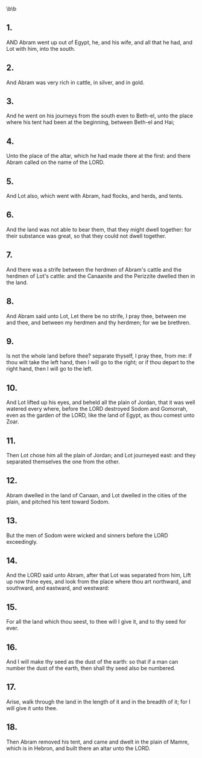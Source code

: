 \b\b
## 1.
AND Abram went up out of Egypt, he, and his wife, and all that he had, and Lot with him, into the south.
## 2.
And Abram was very rich in cattle, in silver, and in gold.
## 3.
And he went on his journeys from the south even to Beth-el, unto the place where his tent had been at the beginning, between Beth-el and Hai;
## 4.
Unto the place of the altar, which he had made there at the first: and there Abram called on the name of the LORD.
## 5.
And Lot also, which went with Abram, had flocks, and herds, and tents.
## 6.
And the land was not able to bear them, that they might dwell together: for their substance was great, so that they could not dwell together.
## 7.
And there was a strife between the herdmen of Abram's cattle and the herdmen of Lot's cattle: and the Canaanite and the Perizzite dwelled then in the land.
## 8.
And Abram said unto Lot, Let there be no strife, I pray thee, between me and thee, and between my herdmen and thy herdmen; for we be brethren.
## 9.
Is not the whole land before thee?  separate thyself, I pray thee, from me: if thou wilt take the left hand, then I will go to the right; or if thou depart to the right hand, then I will go to the left.
## 10.
And Lot lifted up his eyes, and beheld all the plain of Jordan, that it was well watered every where, before the LORD destroyed Sodom and Gomorrah, even as the garden of the LORD, like the land of Egypt, as thou comest unto Zoar.
## 11.
Then Lot chose him all the plain of Jordan; and Lot journeyed east: and they separated themselves the one from the other.
## 12.
Abram dwelled in the land of Canaan, and Lot dwelled in the cities of the plain, and pitched his tent toward Sodom.
## 13.
But the men of Sodom were wicked and sinners before the LORD exceedingly.
## 14.
And the LORD said unto Abram, after that Lot was separated from him, Lift up now thine eyes, and look from the place where thou art northward, and southward, and eastward, and westward:
## 15.
For all the land which thou seest, to thee will I give it, and to thy seed for ever.
## 16.
And I will make thy seed as the dust of the earth: so that if a man can number the dust of the earth, then shall thy seed also be numbered.
## 17.
Arise, walk through the land in the length of it and in the breadth of it; for I will give it unto thee.
## 18.
Then Abram removed his tent, and came and dwelt in the plain of Mamre, which is in Hebron, and built there an altar unto the LORD.
